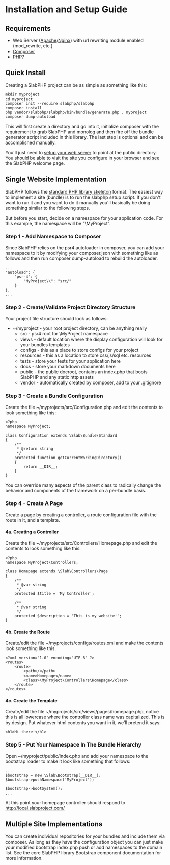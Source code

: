 # Installation and Setup Guide

## Requirements

* Web Server ([Apache](https://httpd.apache.org/)/[Nginx](https://www.nginx.com/)) with url rewriting module enabled (mod_rewrite, etc.)
* [Composer](https://getcomposer.org)
* [PHP7](http://www.php.net/)

## Quick Install

Creating a SlabPHP project can be as simple as something like this:

    mkdir myproject
    cd myproject
    composer init --require slabphp/slabphp
    composer install
    php vendor/slabphp/slabphp/bin/bundle/generate.php . myproject
    composer dump-autoload
    
This will first create a directory and go into it, initialize composer with the requirement to grab SlabPHP and monolog and then fire off the bundle generator script included in this library. The last step is optional and can be accomplished manually.

You'll just need to [setup your web server](server.md) to point at the public directory. You should be able to visit the site you configure in your browser and see the SlabPHP welcome page. 

## Single Website Implementation

SlabPHP follows the [standard PHP library skeleton](https://github.com/php-pds/skeleton) format. The easiest way to implement a site (bundle) is to run the slabphp setup script. If you don't want to run it and you want to do it manually you'll basically be doing something similar to the following steps. 

But before you start, decide on a namespace for your application code. For this example, the namespace will be "\MyProject".

### Step 1 - Add Namespace to Composer

Since SlabPHP relies on the psr4 autoloader in composer, you can add your namespace to it by modifying your composer.json with something like as follows and then run composer dump-autoload to rebuild the autoloader.

    ...
    "autoload": {
        "psr-4": {
            "MyProject\\": "src/"
        }
    },
    ...
    
### Step 2 - Create/Validate Project Directory Structure

Your project file structure should look as follows:

* ~/myproject - your root project directory, can be anything really
    * src - psr4 root for \MyProject namespace
    * views - default location where the display configuration will look for your bundles templates
    * configs - this as a place to store configs for your project
    * resources - this as a location to store css/js/sql etc. resources
    * tests - store your tests for your application here
    * docs - store your markdown documents here
    * public - the public docroot, contains an index.php that boots SlabPHP and any static http assets
    * vendor - automatically created by composer, add to your .gitignore

### Step 3 - Create a Bundle Configuration
Create the file ~/myprojects/src/Configuration.php and edit the contents to look something like this:

    <?php
    namespace MyProject;
    
    class Configuration extends \Slab\Bundle\Standard
    {
        /**
         * @return string
         */
        protected function getCurrentWorkingDirectory()
        {
            return __DIR__;
        }
    }
    
You can override many aspects of the parent class to radically change the behavior and components of the framework on a per-bundle basis.

### Step 4 - Create A Page

Create a page by creating a controller, a route configuration file with the route in it, and a template.

#### 4a. Creating a Controller

Create the file ~/myprojects/src/Controllers/Homepage.php and edit the contents to look something like this:

    <?php
    namespace MyProject\Controllers;
    
    class Homepage extends \Slab\Controllers\Page
    {
        /**
         * @var string
         */
        protected $title = 'My Controller';
    
        /**
         * @var string
         */
        protected $description = 'This is my website!';
    }
    
#### 4b. Create the Route

Create/edit the file ~/myprojects/configs/routes.xml and make the contents look something like this.

    <?xml version="1.0" encoding="UTF-8" ?>
    <routes>
        <route>
            <path>/</path>
            <name>Homepage</name>
            <class>\MyProject\Controllers\Homepage</class>
        </route>
    </routes>
    
#### 4c. Create the Template
Create/edit the file ~/myprojects/src/views/pages/homepage.php, notice this is all lowercase where the controller class name was capitalized. This is by design. Put whatever html contents you want in it, we'll pretend it says:

    <h1>Hi there!</h1>
    
### Step 5 - Put Your Namespace In The Bundle Hierarchy

Open ~/myproject/public/index.php and add your namespace to the bootstrap loader to make it look like something that follows:

    ...
    $bootstrap = new \Slab\Bootstrap(__DIR__);
    $bootstrap->pushNamespace('MyProject');
    
    $bootstrap->bootSystem();
    ...
    
At this point your homepage controller should respond to http://local.slabproject.com/

## Multiple Site Implementations

You can create individual repositories for your bundles and include them via composer. As long as they have the configuration object you can just make your modified bootstrap index.php push or add namespaces to the domain list. See the core SlabPHP library Bootstrap component documentation for more information.